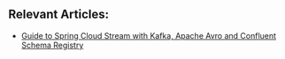 ## Relevant Articles:

- [Guide to Spring Cloud Stream with Kafka, Apache Avro and Confluent Schema Registry](https://www.baeldung.com/spring-cloud-stream-kafka-avro-confluent)
